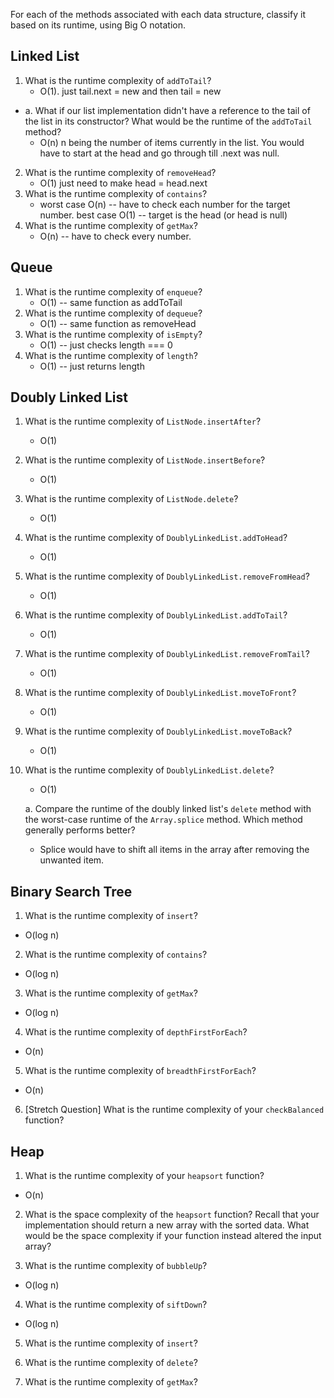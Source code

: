 For each of the methods associated with each data structure, classify it based on its runtime, using Big O notation.

## Linked List

1.  What is the runtime complexity of `addToTail`?
    * O(1). just tail.next = new and then tail = new

* a. What if our list implementation didn't have a reference to the tail of the list in its constructor? What would be the runtime of the `addToTail` method?
  * O(n) n being the number of items currently in the list. You would have to start at the head and go through till .next was null.

2.  What is the runtime complexity of `removeHead`?
    * O(1) just need to make head = head.next
3.  What is the runtime complexity of `contains`?
    * worst case O(n) -- have to check each number for the target number. best case O(1) -- target is the head (or head is null)
4.  What is the runtime complexity of `getMax`?
    * O(n) -- have to check every number.

## Queue

1.  What is the runtime complexity of `enqueue`?
    * O(1) -- same function as addToTail
2.  What is the runtime complexity of `dequeue`?
    * O(1) -- same function as removeHead
3.  What is the runtime complexity of `isEmpty`?
    * O(1) -- just checks length === 0
4.  What is the runtime complexity of `length`?
    * O(1) -- just returns length

## Doubly Linked List

1.  What is the runtime complexity of `ListNode.insertAfter`?

    * O(1)

2)  What is the runtime complexity of `ListNode.insertBefore`?

    * O(1)

3)  What is the runtime complexity of `ListNode.delete`?

    * O(1)

4)  What is the runtime complexity of `DoublyLinkedList.addToHead`?

    * O(1)

5)  What is the runtime complexity of `DoublyLinkedList.removeFromHead`?

    * O(1)

6)  What is the runtime complexity of `DoublyLinkedList.addToTail`?

    * O(1)

7)  What is the runtime complexity of `DoublyLinkedList.removeFromTail`?

    * O(1)

8)  What is the runtime complexity of `DoublyLinkedList.moveToFront`?

    * O(1)

9)  What is the runtime complexity of `DoublyLinkedList.moveToBack`?

    * O(1)

10) What is the runtime complexity of `DoublyLinkedList.delete`?

    * O(1)

    a. Compare the runtime of the doubly linked list's `delete` method with the worst-case runtime of the `Array.splice` method. Which method generally performs better?

    * Splice would have to shift all items in the array after removing the unwanted item.

## Binary Search Tree

1.  What is the runtime complexity of `insert`?

* O(log n)

2.  What is the runtime complexity of `contains`?

* O(log n)

3.  What is the runtime complexity of `getMax`?

* O(log n)

4.  What is the runtime complexity of `depthFirstForEach`?

* O(n)

5.  What is the runtime complexity of `breadthFirstForEach`?

* O(n)

6.  [Stretch Question] What is the runtime complexity of your `checkBalanced` function?

## Heap

1.  What is the runtime complexity of your `heapsort` function?

* O(n)

2.  What is the space complexity of the `heapsort` function? Recall that your implementation should return a new array with the sorted data. What would be the space complexity if your function instead altered the input array?

3.  What is the runtime complexity of `bubbleUp`?

* O(log n)

4.  What is the runtime complexity of `siftDown`?

* O(log n)

5.  What is the runtime complexity of `insert`?

6.  What is the runtime complexity of `delete`?

7.  What is the runtime complexity of `getMax`?
